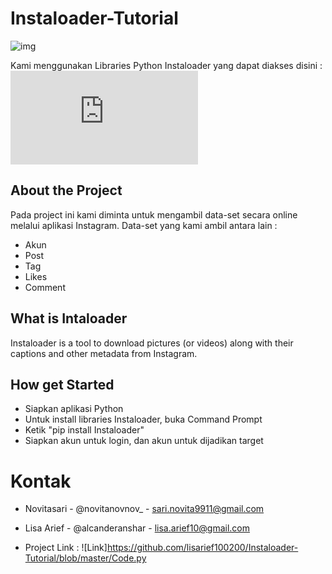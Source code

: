 # Instaloader-Tutorial

![img](https://raw.githubusercontent.com/instaloader/instaloader/master/docs/logo_heading.png)

Kami menggunakan Libraries Python Instaloader yang dapat diakses disini :
![Instaloader](https://instaloader.github.io/index.html)

## About the Project

Pada project ini kami diminta untuk mengambil data-set secara online melalui aplikasi Instagram. Data-set yang kami ambil antara lain :

- Akun
- Post
- Tag
- Likes
- Comment

## What is Intaloader

Instaloader is a tool to download pictures (or videos) along with their captions and other metadata from Instagram.

## How get Started

- Siapkan aplikasi Python
- Untuk install libraries Instaloader, buka Command Prompt
- Ketik "pip install Instaloader"
- Siapkan akun untuk login, dan akun untuk dijadikan target

# Kontak
- Novitasari - @novitanovnov_ - sari.novita9911@gmail.com
- Lisa Arief - @alcanderanshar - lisa.arief10@gmail.com


- Project Link : ![Link]https://github.com/lisarief100200/Instaloader-Tutorial/blob/master/Code.py
